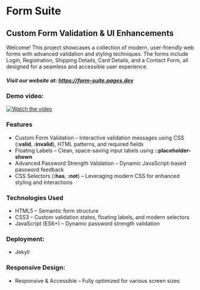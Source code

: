 # Form Suite

## Custom Form Validation & UI Enhancements

Welcome! This project showcases a collection of modern, user-friendly web forms with advanced validation and styling techniques. The forms include Login, Registration, Shipping Details, Card Details, and a Contact Form, all designed for a seamless and accessible user experience.

##### Visit our website at: https://form-suite.pages.dev

### Demo video:
[![Watch the video](https://img.youtube.com/vi/P7-0cXRjjQs/maxresdefault.jpg)](https://www.youtube.com/watch?v=P7-0cXRjjQs)

### Features
- Custom Form Validation – Interactive validation messages using CSS (**:valid**, **:invalid**), HTML patterns, and required fields
- Floating Labels – Clean, space-saving input labels using **::placeholder-shown**
- Advanced Password Strength Validation – Dynamic JavaScript-based password feedback
- CSS Selectors (**:has**, **:not**) – Leveraging modern CSS for enhanced styling and interactions

### Technologies Used
- HTML5 – Semantic form structure
- CSS3 – Custom validation states, floating labels, and modern selectors
- JavaScript (ES6+) – Dynamic password strength validation

### Deployment:
- Jekyll

### Responsive Design:
- Responsive & Accessible – Fully optimized for various screen sizes

